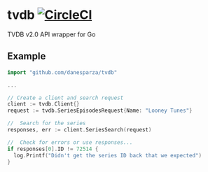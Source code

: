 # tvdb [![CircleCI](https://circleci.com/gh/danesparza/tvdb.svg?style=svg)](https://circleci.com/gh/danesparza/tvdb)
TVDB v2.0 API wrapper for Go

## Example

``` Go
import "github.com/danesparza/tvdb"

...

// Create a client and search request
client := tvdb.Client{}
request := tvdb.SeriesEpisodesRequest{Name: "Looney Tunes"}

//  Search for the series
responses, err := client.SeriesSearch(request)

//  Check for errors or use responses...
if responses[0].ID != 72514 {
  log.Printf("Didn't get the series ID back that we expected")
}
  
```
